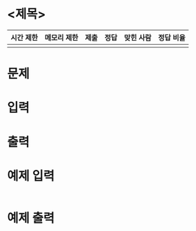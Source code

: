 # <제목>

| 시간 제한 | 메모리 제한 | 제출    | 정답   | 맞힌 사람 | 정답 비율  |
|----------|------------|---------|--------|----------|-----------|
| | | | | | |

# 문제

# 입력

# 출력

# 예제 입력
```
```

# 예제 출력
```
```


